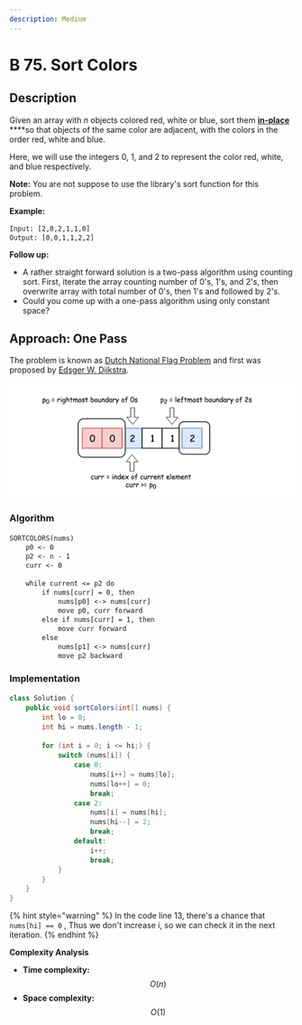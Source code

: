 ```yaml
---
description: Medium
---
```


# B 75. Sort Colors

## Description

Given an array with _n_ objects colored red, white or blue, sort them [**in-place**](https://en.wikipedia.org/wiki/In-place_algorithm) ****so that objects of the same color are adjacent, with the colors in the order red, white and blue.

Here, we will use the integers 0, 1, and 2 to represent the color red, white, and blue respectively.

**Note:** You are not suppose to use the library's sort function for this problem.

**Example:**

```text
Input: [2,0,2,1,1,0]
Output: [0,0,1,1,2,2]
```

**Follow up:**

* A rather straight forward solution is a two-pass algorithm using counting sort. First, iterate the array counting number of 0's, 1's, and 2's, then overwrite array with total number of 0's, then 1's and followed by 2's.
* Could you come up with a one-pass algorithm using only constant space?

## Approach: One Pass

The problem is known as [Dutch National Flag Problem](https://en.wikipedia.org/wiki/Dutch_national_flag_problem) and first was proposed by [Edsger W. Dijkstra](https://en.wikipedia.org/wiki/Edsger_W._Dijkstra).

![Dutch National Flag Problem](../../../.gitbook/assets/image%20%283%29.png)

### Algorithm

```text
SORTCOLORS(nums)
    p0 <- 0
    p2 <- n - 1
    curr <- 0
    
    while current <= p2 do
        if nums[curr] = 0, then
            nums[p0] <-> nums[curr]
            move p0, curr forward
        else if nums[curr] = 1, then
            move curr forward
        else
            nums[p1] <-> nums[curr]
            move p2 backward
```

### Implementation

```java
class Solution {
    public void sortColors(int[] nums) {
        int lo = 0;
        int hi = nums.length - 1;

        for (int i = 0; i <= hi;) {
            switch (nums[i]) {
                case 0:
                    nums[i++] = nums[lo];
                    nums[lo++] = 0;
                    break;
                case 2:
                    nums[i] = nums[hi];
                    nums[hi--] = 2;
                    break;
                default:
                    i++;
                    break;
            }
        }
    }
}
```

{% hint style="warning" %}
In the code line 13, there's a chance that `nums[hi] == 0` , Thus we don't increase i, so we can check it in the next iteration.
{% endhint %}

**Complexity Analysis**

* **Time complexity:** $$O(n)$$
* **Space complexity:** $$O(1)$$

